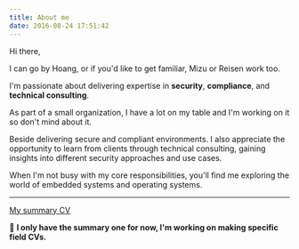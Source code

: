 ```yaml
---
title: About me
date: 2016-08-24 17:51:42
---
```

Hi there,

I can go by Hoang, or if you'd like to get familiar, Mizu or Reisen work too.

I'm passionate about delivering expertise in **security**, **compliance**, and **technical consulting**.

As part of a small organization, I have a lot on my table and I'm working on it so don't mind about it.

Beside delivering secure and compliant environments. I also appreciate the opportunity to learn from clients through technical consulting, gaining insights into different security approaches and use cases.

When I'm not busy with my core responsibilities, you'll find me exploring the world of embedded systems and operating systems. 

---

[My summary CV](</attachments/Summary CV - Nov24.pdf>)

🚧 ****I only have the summary one for now, I'm working on making specific field CVs.****
